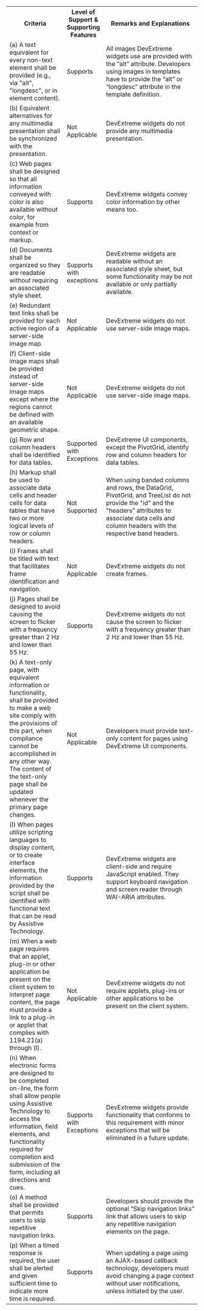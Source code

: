 <table class="dx-table">
    <tr>
        <th style="width: 30%;">Criteria</th>
        <th style="width: 15%;">Level of Support &amp; Supporting Features</th>
        <th>Remarks and Explanations</th>
    </tr>
    <tr>
        <td>(a) A text equivalent for every non-text element shall be provided (e.g., via "alt", "longdesc", or in element content).</td>
        <td>Supports</td>
        <td>All images DevExtreme widgets use are provided with the “alt” attribute. Developers using images in templates have to provide the “alt” or “longdesc” attribute in the template definition.</td>
    </tr>
    <tr>
        <td>(b) Equivalent alternatives for any multimedia presentation shall be synchronized with the presentation.</td>
        <td>Not Applicable</td>
        <td>DevExtreme widgets do not provide any multimedia presentation.</td>
    </tr>
    <tr>
        <td>(c) Web pages shall be designed so that all information conveyed with color is also available without color, for example from context or markup.</td>
        <td>Supports</td>
        <td>DevExtreme widgets convey color information by other means too.</td>
    </tr>
    <tr>
        <td>(d) Documents shall be organized so they are readable without requiring an associated style sheet.</td>
        <td>Supports with exceptions</td>
        <td>DevExtreme widgets are readable without an associated style sheet, but some functionality may be not available or only partially available.</td>
    </tr>
    <tr>
        <td>(e) Redundant text links shall be provided for each active region of a server-side image map.</td>
        <td>Not Applicable</td>
        <td>DevExtreme widgets do not use server-side image maps.</td>
    </tr>
    <tr>
        <td>(f) Client-side image maps shall be provided instead of server-side image maps except where the regions cannot be defined with an available geometric shape.</td>
        <td>Not Applicable</td>
        <td>DevExtreme widgets do not use server-side image maps.</td>
    </tr>
    <tr>
        <td>(g) Row and column headers shall be identified for data tables.</td>
        <td>Supported with Exceptions</td>
        <td>DevExtreme UI components, except the PivotGrid, identify row and column headers for data tables.</td>
    </tr>
    <tr>
        <td>(h) Markup shall be used to associate data cells and header cells for data tables that have two or more logical levels of row or column headers.</td>
        <td>Not Supported</td>
        <td>When using banded columns and rows, the DataGrid, PivotGrid, and TreeList do not provide the "id" and the "headers" attributes to associate data cells and column headers with the respective band headers.</td>
    </tr>
    <tr>
        <td>(i) Frames shall be titled with text that facilitates frame identification and navigation.</td>
        <td>Not Applicable</td>
        <td>DevExtreme widgets do not create frames.</td>
    </tr>
    <tr>
        <td>(j) Pages shall be designed to avoid causing the screen to flicker with a frequency greater than 2 Hz and lower than 55 Hz.</td>
        <td>Supports</td>
        <td>DevExtreme widgets do not cause the screen to flicker with a frequency greater than 2 Hz and lower than 55 Hz. </td>
    </tr>
    <tr>
        <td>(k) A text-only page, with equivalent information or functionality, shall be provided to make a web site comply with the provisions of this part, when compliance cannot be accomplished in any other way. The content of the text-only page shall be updated whenever the primary page changes.</td>
        <td>Not Applicable</td>
        <td>Developers must provide text-only content for pages using DevExtreme UI components.</td>
    </tr>
    <tr>
        <td>(l) When pages utilize scripting languages to display content, or to create interface elements, the information provided by the script shall be identified with functional text that can be read by Assistive Technology.</td>
        <td>Supports</td>
        <td>DevExtreme widgets are client-side and require JavaScript enabled. They support keyboard navigation and screen reader through WAI-ARIA attributes.</td>
    </tr>
    <tr>
        <td>(m) When a web page requires that an applet, plug-in or other application be present on the client system to interpret page content, the page must provide a link to a plug-in or applet that complies with 1194.21(a) through (l).</td>
        <td>Not Applicable</td>
        <td>DevExtreme widgets do not require applets, plug-ins or other applications to be present on the client system.</td>
    </tr>
    <tr>
        <td>(n) When electronic forms are designed to be completed on-line, the form shall allow people using Assistive Technology to access the information, field elements, and functionality required for completion and submission of the form, including all directions and cues.</td>
        <td>Supports with Exceptions</td>
        <td>DevExtreme widgets provide functionality that conforms to this requirement with minor exceptions that will be eliminated in a future update.</td>
    </tr>
    <tr>
        <td>(o) A method shall be provided that permits users to skip repetitive navigation links.</td>
        <td>Supports</td>
        <td>Developers should provide the optional “Skip navigation links” link that allows users to skip any repetitive navigation elements on the page.</td>
    </tr>
    <tr>
        <td>(p) When a timed response is required, the user shall be alerted and given sufficient time to indicate more time is required.</td>
        <td>Supports</td>
        <td>When updating a page using an AJAX-based callback technology, developers must avoid changing a page context without user notifications, unless initiated by the user.</td>
    </tr>
</table>
